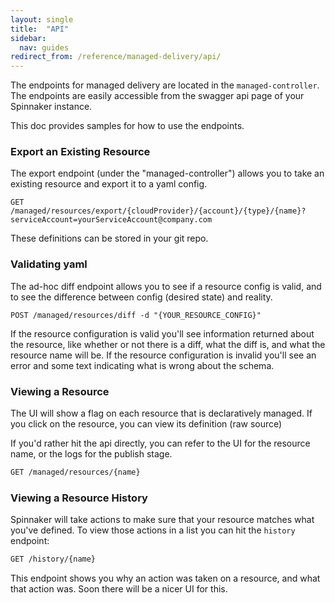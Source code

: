 ```yaml
---
layout: single
title:  "API"
sidebar:
  nav: guides
redirect_from: /reference/managed-delivery/api/
---
```





The endpoints for managed delivery are located in the `managed-controller`.
The endpoints are easily accessible from the swagger api page of your Spinnaker instance.

This doc provides samples for how to use the endpoints.


### Export an Existing Resource

The export endpoint (under the "managed-controller") allows you to take an existing resource and export it to a yaml config.

`GET 
/managed/resources/export/{cloudProvider}/{account}/{type}/{name}?serviceAccount=yourServiceAccount@company.com`

These definitions can be stored in your git repo.


### Validating yaml
 
The ad-hoc diff endpoint allows you to see if a resource config is valid, and to see the difference between config (desired state) and reality.

`POST /managed/resources/diff -d "{YOUR_RESOURCE_CONFIG}"`

If the resource configuration is valid you'll see information returned about the resource, like whether or not there is a diff, what the diff is, and what the resource name will be.
If the resource configuration is invalid you'll see an error and some text indicating what is wrong about the schema.  


### Viewing a Resource

The UI will show a flag on each resource that is declaratively managed. 
If you click on the resource, you can view its definition (raw source)


If you'd rather hit the api directly, you can refer to the UI for the resource name, or the logs for the publish stage. 

```bash
GET /managed/resources/{name}
```

### Viewing a Resource History

Spinnaker will take actions to make sure that your resource matches what you've defined. 
To view those actions in a list you can hit the `history` endpoint:

```bash
GET /history/{name}
```

This endpoint shows you why an action was taken on a resource, and what that action was.
Soon there will be a nicer UI for this.